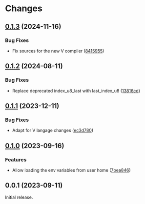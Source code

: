 # Changes

## [0.1.3](https://github.com/prantlf/v-dotenv/compare/v0.1.2...v0.1.3) (2024-11-16)

### Bug Fixes

* Fix sources for the new V compiler ([8415955](https://github.com/prantlf/v-dotenv/commit/84159559b9a46b175ea8d7e58fb779f5d3e923c7))

## [0.1.2](https://github.com/prantlf/v-dotenv/compare/v0.1.1...v0.1.2) (2024-08-11)

### Bug Fixes

* Replace deprecated index_u8_last with last_index_u8 ([13816cd](https://github.com/prantlf/v-dotenv/commit/13816cd2031f4acdd781daa40a8e75e123da6fff))

## [0.1.1](https://github.com/prantlf/v-dotenv/compare/v0.1.0...v0.1.1) (2023-12-11)

### Bug Fixes

* Adapt for V langage changes ([ec3d780](https://github.com/prantlf/v-dotenv/commit/ec3d780e2da69d33b07e62a0cd7e981f26eb64d7))

## [0.1.0](https://github.com/prantlf/v-dotenv/compare/v0.0.1...v0.1.0) (2023-09-16)

### Features

* Allow loading the env variables from user home ([7bea846](https://github.com/prantlf/v-dotenv/commit/7bea84693255dc12813c95869b65e96d749c8d49))

## 0.0.1 (2023-09-11)

Initial release.
